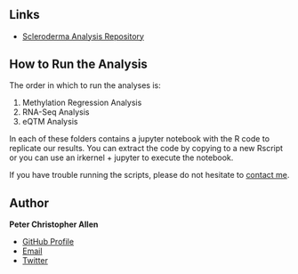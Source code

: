 <h1 align="center"><Distinct Genome-wide DNA Methylation and Gene Expression Signatures in Classical Monocytes from African Ancestry Patients with Systemic Sclerosis></h1>

<p align="center"><This repository contains all the scripts used in analyzing methylationEPIC/RNA-Seq/eQTM data from classical monocytes isolated from African American scleroderma patients in addition to controls.></p>

## Links

- [Scleroderma Analysis Repository](https://github.com/PeterCAllen/scleroderma_monocyte_analysis)

## How to Run the Analysis
The order in which to run the analyses is:
  
  1. Methylation Regression Analysis
  2. RNA-Seq Analysis
  3. eQTM Analysis
  
In each of these folders contains a jupyter notebook with the R code to replicate our results. You can extract the code by copying to a new Rscript or you can use an irkernel + jupyter to execute the notebook.
  
If you have trouble running the scripts, please do not hesitate to [contact me](mailto:pcallen@hudsonalpha.org).

## Author

**Peter Christopher Allen**

- [GitHub Profile](https://github.com/PeterCAllen)
- [Email](mailto:pcallen@hudsonalpha.org)
- [Twitter](https://twitter.com/PeterAllen225)
